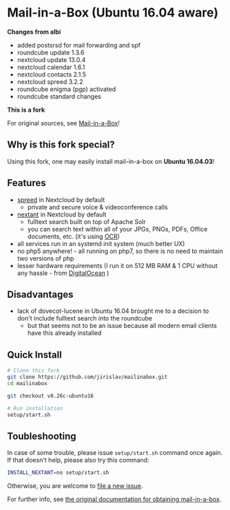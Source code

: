 Mail-in-a-Box (Ubuntu 16.04 aware)
==================================

**Changes from albi**

* added postsrsd for mail forwarding and spf
* roundcube update 1.3.6
* nextcloud update 13.0.4
* nextcloud calendar 1.6.1
* nextcloud contacts 2.1.5
* nextcloud spreed 3.2.2
* roundcube enigma (pgp) activated
* roundcube standard changes



**This is a fork**

For original sources, see [Mail-in-a-Box](https://github.com/mail-in-a-box/mailinabox)!

Why is this fork special?
-------------------------

Using this fork, one may easily install mail-in-a-box on **Ubuntu 16.04.03**!

Features
--------

* [spreed](https://nextcloud.com/webrtc/) in Nextcloud by default
    * private and secure voice & videoconference calls
* [nextant](https://github.com/nextcloud/nextant#nextant) in Nextcloud by default
    * fulltext search built on top of Apache Solr
	* you can search text within all of your JPGs, PNGs, PDFs, Office documents, etc. (it's using [OCR](https://en.wikipedia.org/wiki/Optical_character_recognition))
* all services run in an systemd init system (much better UX)
* no php5 anywhere! - all running on php7, so there is no need to maintain two versions of php
* lesser hardware requirements (I run it on 512 MB RAM & 1 CPU without any hassle - from [DigitalOcean](https://www.digitalocean.com/?refcode=210c1aeb22bb&utm_campaign=Referral_Invite&utm_medium=Referral_Program&utm_source=CopyPaste) )

Disadvantages
-------------

* lack of dovecot-lucene in Ubuntu 16.04 brought me to a decision to don't include fulltext search into the roundcube
    * but that seems not to be an issue because all modern email clients have this already installed

Quick Install
-------------

```bash
# Clone this fork
git clone https://github.com/jirislav/mailinabox.git
cd mailinabox

git checkout v0.26c-ubuntu16

# Run installation
setup/start.sh
```

## Toubleshooting

In case of some trouble, please issue `setup/start.sh` command once again. If that doesn't help, please also try this command:
```bash
INSTALL_NEXTANT=no setup/start.sh
```

Otherwise, you are welcome to [file a new issue](https://github.com/jirislav/mailinabox/issues/new).

For further info, see [the original documentation for obtaining mail-in-a-box](https://mailinabox.email/guide.html).
